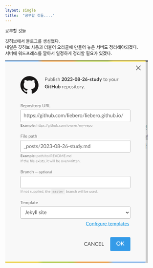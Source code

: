 ```yaml
---
layout: single
title:  "공부할 것들...."
---
```


<p>공부할 것들</p>
<p>깃허브에서 블로그를 생성했다.<br>
내일은 깃허브 사용과 더불어 오라클에 만들어 놓은 서버도 정리해야되겠다.<br>
서버에 워드프레스를 깔아서 일정하게 정리할 필요가 있겠다.</p>
<p><img src="https://github.com/liebero/liebero.github.io/blob/master/images/path.png?raw=true" alt="enter image description here"></p>

